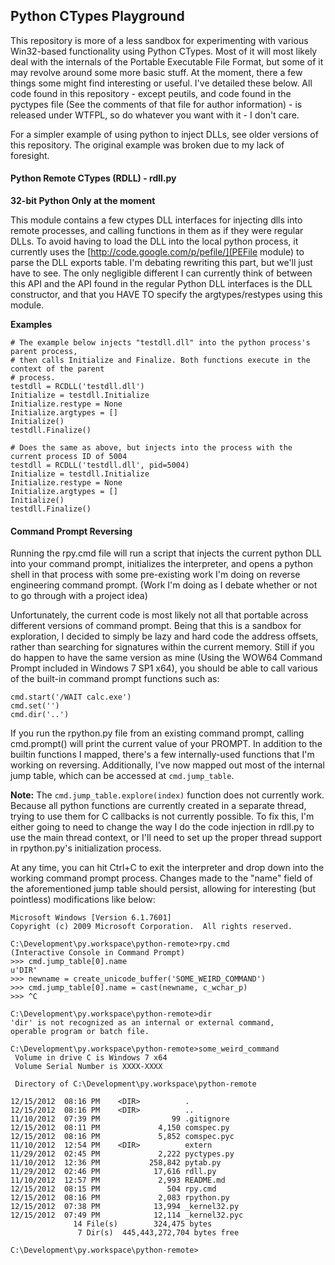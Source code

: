 ## Python CTypes Playground

This repository is more of a less sandbox for experimenting with various Win32-based functionality using Python CTypes. Most of it will most likely deal with the internals of the Portable Executable File Format, but some of it may revolve around some more basic stuff. At the moment, there a few things some might find interesting or useful. I've detailed these below. All code found in this repository - except peutils, and code found in the pyctypes file (See the comments of that file for author information) - is released under WTFPL, so do whatever you want with it - I don't care.

For a simpler example of using python to inject DLLs, see older versions of this repository. The original example was broken due to my lack of foresight.

#### Python Remote CTypes (RDLL) - rdll.py

**32-bit Python Only at the moment**

This module contains a few ctypes DLL interfaces for injecting dlls into remote processes, and calling functions in them as if they were regular DLLs. To avoid having to load the DLL into the local python process, it currently uses the [http://code.google.com/p/pefile/](PEFile module) to parse the DLL exports table. I'm debating rewriting this part, but we'll just have to see. The only negligible different I can currently think of between this API and the API found in the regular Python DLL interfaces is the DLL constructor, and that you HAVE TO specify the argtypes/restypes using this module.

**Examples**

	# The example below injects "testdll.dll" into the python process's parent process,
	# then calls Initialize and Finalize. Both functions execute in the context of the parent
	# process.
	testdll = RCDLL('testdll.dll')
	Initialize = testdll.Initialize
	Initialize.restype = None
	Initialize.argtypes = []
	Initialize()
	testdll.Finalize()

	# Does the same as above, but injects into the process with the current process ID of 5004
	testdll = RCDLL('testdll.dll', pid=5004)
	Initialize = testdll.Initialize
	Initialize.restype = None
	Initialize.argtypes = []
	Initialize()
	testdll.Finalize()


#### Command Prompt Reversing

Running the rpy.cmd file will run a script that injects the current python DLL into your command prompt, initializes the interpreter, and opens a python shell in that process with some pre-existing work I'm doing on reverse engineering command prompt. (Work I'm doing as I debate whether or not to go through with a project idea)

Unfortunately, the current code is most likely not all that portable across different versions of command prompt. Being that this is a sandbox for exploration, I decided to simply be lazy and hard code the address offsets, rather than searching for signatures within the current memory. Still if you do happen to have the same version as mine (Using the WOW64 Command Prompt included in Windows 7 SP1 x64), you should be able to call various of the built-in command prompt functions such as:

	cmd.start('/WAIT calc.exe')
	cmd.set('')
	cmd.dir('..')

If you run the rpython.py file from an existing command prompt, calling cmd.prompt() will print the current value of your PROMPT. In addition to the builtin functions I mapped, there's a few internally-used functions that I'm working on reversing. Additionally, I've now mapped out most of the internal jump table, which can be accessed at `cmd.jump_table`.

**Note:** The `cmd.jump_table.explore(index)` function does not currently work. Because all python functions are currently created in a separate thread, trying to use them for C callbacks is not currently possible. To fix this, I'm either going to need to change the way I do the code injection in rdll.py to use the main thread context, or I'll need to set up the proper thread support in rpython.py's initialization process.

At any time, you can hit Ctrl+C to exit the interpreter and drop down into the working command prompt process. Changes made to the "name" field of the aforementioned jump table should persist, allowing for interesting (but pointless) modifications like below:

	Microsoft Windows [Version 6.1.7601]
	Copyright (c) 2009 Microsoft Corporation.  All rights reserved.
	 
	C:\Development\py.workspace\python-remote>rpy.cmd
	(Interactive Console in Command Prompt)
	>>> cmd.jump_table[0].name
	u'DIR'
	>>> newname = create_unicode_buffer('SOME_WEIRD_COMMAND')
	>>> cmd.jump_table[0].name = cast(newname, c_wchar_p)
	>>> ^C
	 
	C:\Development\py.workspace\python-remote>dir
	'dir' is not recognized as an internal or external command,
	operable program or batch file.
	 
	C:\Development\py.workspace\python-remote>some_weird_command
	 Volume in drive C is Windows 7 x64
	 Volume Serial Number is XXXX-XXXX
	 
	 Directory of C:\Development\py.workspace\python-remote
	 
	12/15/2012  08:16 PM    <DIR>          .
	12/15/2012  08:16 PM    <DIR>          ..
	11/10/2012  07:39 PM                99 .gitignore
	12/15/2012  08:11 PM             4,150 comspec.py
	12/15/2012  08:16 PM             5,852 comspec.pyc
	11/10/2012  12:54 PM    <DIR>          extern
	11/29/2012  02:45 PM             2,222 pyctypes.py
	11/10/2012  12:36 PM           258,842 pytab.py
	11/29/2012  02:46 PM            17,616 rdll.py
	11/10/2012  12:57 PM             2,993 README.md
	12/15/2012  08:15 PM               504 rpy.cmd
	12/15/2012  08:16 PM             2,083 rpython.py
	12/15/2012  07:38 PM            13,994 _kernel32.py
	12/15/2012  07:49 PM            12,114 _kernel32.pyc
				  14 File(s)        324,475 bytes
				   7 Dir(s)  445,443,272,704 bytes free
	 
	C:\Development\py.workspace\python-remote>

